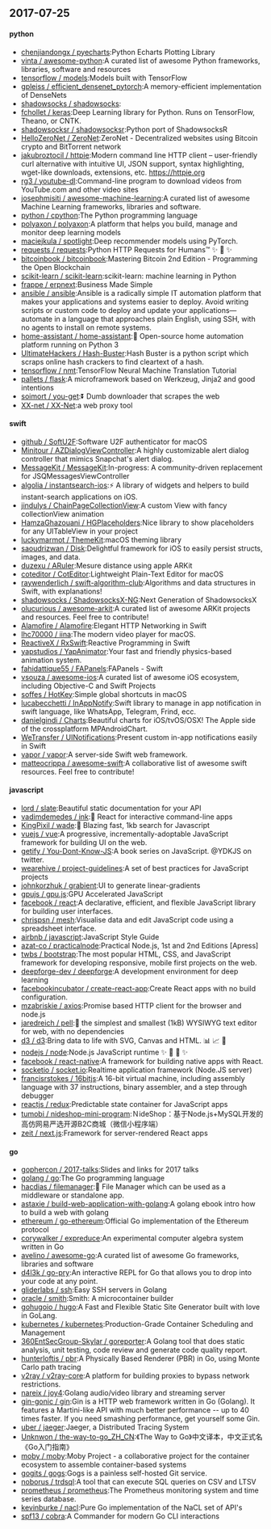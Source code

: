 ## 2017-07-25

#### python
* [chenjiandongx / pyecharts](https://github.com/chenjiandongx/pyecharts):Python Echarts Plotting Library
* [vinta / awesome-python](https://github.com/vinta/awesome-python):A curated list of awesome Python frameworks, libraries, software and resources
* [tensorflow / models](https://github.com/tensorflow/models):Models built with TensorFlow
* [gpleiss / efficient_densenet_pytorch](https://github.com/gpleiss/efficient_densenet_pytorch):A memory-efficient implementation of DenseNets
* [shadowsocks / shadowsocks](https://github.com/shadowsocks/shadowsocks):
* [fchollet / keras](https://github.com/fchollet/keras):Deep Learning library for Python. Runs on TensorFlow, Theano, or CNTK.
* [shadowsocksr / shadowsocksr](https://github.com/shadowsocksr/shadowsocksr):Python port of ShadowsocksR
* [HelloZeroNet / ZeroNet](https://github.com/HelloZeroNet/ZeroNet):ZeroNet - Decentralized websites using Bitcoin crypto and BitTorrent network
* [jakubroztocil / httpie](https://github.com/jakubroztocil/httpie):Modern command line HTTP client – user-friendly curl alternative with intuitive UI, JSON support, syntax highlighting, wget-like downloads, extensions, etc. https://httpie.org
* [rg3 / youtube-dl](https://github.com/rg3/youtube-dl):Command-line program to download videos from YouTube.com and other video sites
* [josephmisiti / awesome-machine-learning](https://github.com/josephmisiti/awesome-machine-learning):A curated list of awesome Machine Learning frameworks, libraries and software.
* [python / cpython](https://github.com/python/cpython):The Python programming language
* [polyaxon / polyaxon](https://github.com/polyaxon/polyaxon):A platform that helps you build, manage and monitor deep learning models
* [maciejkula / spotlight](https://github.com/maciejkula/spotlight):Deep recommender models using PyTorch.
* [requests / requests](https://github.com/requests/requests):Python HTTP Requests for Humans™ ✨ 🍰 ✨
* [bitcoinbook / bitcoinbook](https://github.com/bitcoinbook/bitcoinbook):Mastering Bitcoin 2nd Edition - Programming the Open Blockchain
* [scikit-learn / scikit-learn](https://github.com/scikit-learn/scikit-learn):scikit-learn: machine learning in Python
* [frappe / erpnext](https://github.com/frappe/erpnext):Business Made Simple
* [ansible / ansible](https://github.com/ansible/ansible):Ansible is a radically simple IT automation platform that makes your applications and systems easier to deploy. Avoid writing scripts or custom code to deploy and update your applications— automate in a language that approaches plain English, using SSH, with no agents to install on remote systems.
* [home-assistant / home-assistant](https://github.com/home-assistant/home-assistant):🏡 Open-source home automation platform running on Python 3
* [UltimateHackers / Hash-Buster](https://github.com/UltimateHackers/Hash-Buster):Hash Buster is a python script which scraps online hash crackers to find cleartext of a hash.
* [tensorflow / nmt](https://github.com/tensorflow/nmt):TensorFlow Neural Machine Translation Tutorial
* [pallets / flask](https://github.com/pallets/flask):A microframework based on Werkzeug, Jinja2 and good intentions
* [soimort / you-get](https://github.com/soimort/you-get):⏬ Dumb downloader that scrapes the web
* [XX-net / XX-Net](https://github.com/XX-net/XX-Net):a web proxy tool

#### swift
* [github / SoftU2F](https://github.com/github/SoftU2F):Software U2F authenticator for macOS
* [Minitour / AZDialogViewController](https://github.com/Minitour/AZDialogViewController):A highly customizable alert dialog controller that mimics Snapchat's alert dialog.
* [MessageKit / MessageKit](https://github.com/MessageKit/MessageKit):In-progress: A community-driven replacement for JSQMessagesViewController
* [algolia / instantsearch-ios](https://github.com/algolia/instantsearch-ios):⚡️ A library of widgets and helpers to build instant-search applications on iOS.
* [jindulys / ChainPageCollectionView](https://github.com/jindulys/ChainPageCollectionView):A custom View with fancy collectionView animation
* [HamzaGhazouani / HGPlaceholders](https://github.com/HamzaGhazouani/HGPlaceholders):Nice library to show placeholders for any UITableView in your project
* [luckymarmot / ThemeKit](https://github.com/luckymarmot/ThemeKit):macOS theming library
* [saoudrizwan / Disk](https://github.com/saoudrizwan/Disk):Delightful framework for iOS to easily persist structs, images, and data.
* [duzexu / ARuler](https://github.com/duzexu/ARuler):Mesure distance using apple ARKit
* [coteditor / CotEditor](https://github.com/coteditor/CotEditor):Lightweight Plain-Text Editor for macOS
* [raywenderlich / swift-algorithm-club](https://github.com/raywenderlich/swift-algorithm-club):Algorithms and data structures in Swift, with explanations!
* [shadowsocks / ShadowsocksX-NG](https://github.com/shadowsocks/ShadowsocksX-NG):Next Generation of ShadowsocksX
* [olucurious / awesome-arkit](https://github.com/olucurious/awesome-arkit):A curated list of awesome ARKit projects and resources. Feel free to contribute!
* [Alamofire / Alamofire](https://github.com/Alamofire/Alamofire):Elegant HTTP Networking in Swift
* [lhc70000 / iina](https://github.com/lhc70000/iina):The modern video player for macOS.
* [ReactiveX / RxSwift](https://github.com/ReactiveX/RxSwift):Reactive Programming in Swift
* [yapstudios / YapAnimator](https://github.com/yapstudios/YapAnimator):Your fast and friendly physics-based animation system.
* [fahidattique55 / FAPanels](https://github.com/fahidattique55/FAPanels):FAPanels - Swift
* [vsouza / awesome-ios](https://github.com/vsouza/awesome-ios):A curated list of awesome iOS ecosystem, including Objective-C and Swift Projects
* [soffes / HotKey](https://github.com/soffes/HotKey):Simple global shortcuts in macOS
* [lucabecchetti / InAppNotify](https://github.com/lucabecchetti/InAppNotify):Swift library to manage in app notification in swift language, like WhatsApp, Telegram, Frind, ecc.
* [danielgindi / Charts](https://github.com/danielgindi/Charts):Beautiful charts for iOS/tvOS/OSX! The Apple side of the crossplatform MPAndroidChart.
* [WeTransfer / UINotifications](https://github.com/WeTransfer/UINotifications):Present custom in-app notifications easily in Swift
* [vapor / vapor](https://github.com/vapor/vapor):A server-side Swift web framework.
* [matteocrippa / awesome-swift](https://github.com/matteocrippa/awesome-swift):A collaborative list of awesome swift resources. Feel free to contribute!

#### javascript
* [lord / slate](https://github.com/lord/slate):Beautiful static documentation for your API
* [vadimdemedes / ink](https://github.com/vadimdemedes/ink):🌈 React for interactive command-line apps
* [KingPixil / wade](https://github.com/KingPixil/wade):🌊 Blazing fast, 1kb search for Javascript
* [vuejs / vue](https://github.com/vuejs/vue):A progressive, incrementally-adoptable JavaScript framework for building UI on the web.
* [getify / You-Dont-Know-JS](https://github.com/getify/You-Dont-Know-JS):A book series on JavaScript. @YDKJS on twitter.
* [wearehive / project-guidelines](https://github.com/wearehive/project-guidelines):A set of best practices for JavaScript projects
* [johnkorzhuk / grabient](https://github.com/johnkorzhuk/grabient):UI to generate linear-gradients
* [gpujs / gpu.js](https://github.com/gpujs/gpu.js):GPU Accelerated JavaScript
* [facebook / react](https://github.com/facebook/react):A declarative, efficient, and flexible JavaScript library for building user interfaces.
* [chrispsn / mesh](https://github.com/chrispsn/mesh):Visualise data and edit JavaScript code using a spreadsheet interface.
* [airbnb / javascript](https://github.com/airbnb/javascript):JavaScript Style Guide
* [azat-co / practicalnode](https://github.com/azat-co/practicalnode):Practical Node.js, 1st and 2nd Editions [Apress]
* [twbs / bootstrap](https://github.com/twbs/bootstrap):The most popular HTML, CSS, and JavaScript framework for developing responsive, mobile first projects on the web.
* [deepforge-dev / deepforge](https://github.com/deepforge-dev/deepforge):A development environment for deep learning
* [facebookincubator / create-react-app](https://github.com/facebookincubator/create-react-app):Create React apps with no build configuration.
* [mzabriskie / axios](https://github.com/mzabriskie/axios):Promise based HTTP client for the browser and node.js
* [jaredreich / pell](https://github.com/jaredreich/pell):📝 the simplest and smallest (1kB) WYSIWYG text editor for web, with no dependencies
* [d3 / d3](https://github.com/d3/d3):Bring data to life with SVG, Canvas and HTML. 📊 📈 🎉
* [nodejs / node](https://github.com/nodejs/node):Node.js JavaScript runtime ✨ 🐢 🚀 ✨
* [facebook / react-native](https://github.com/facebook/react-native):A framework for building native apps with React.
* [socketio / socket.io](https://github.com/socketio/socket.io):Realtime application framework (Node.JS server)
* [francisrstokes / 16bitjs](https://github.com/francisrstokes/16bitjs):A 16-bit virtual machine, including assembly language with 37 instructions, binary assembler, and a step through debugger
* [reactjs / redux](https://github.com/reactjs/redux):Predictable state container for JavaScript apps
* [tumobi / nideshop-mini-program](https://github.com/tumobi/nideshop-mini-program):ＮideShop：基于Node.js+MySQL开发的高仿网易严选开源B2C商城（微信小程序端）
* [zeit / next.js](https://github.com/zeit/next.js):Framework for server-rendered React apps

#### go
* [gophercon / 2017-talks](https://github.com/gophercon/2017-talks):Slides and links for 2017 talks
* [golang / go](https://github.com/golang/go):The Go programming language
* [hacdias / filemanager](https://github.com/hacdias/filemanager):📁 File Manager which can be used as a middleware or standalone app.
* [astaxie / build-web-application-with-golang](https://github.com/astaxie/build-web-application-with-golang):A golang ebook intro how to build a web with golang
* [ethereum / go-ethereum](https://github.com/ethereum/go-ethereum):Official Go implementation of the Ethereum protocol
* [corywalker / expreduce](https://github.com/corywalker/expreduce):An experimental computer algebra system written in Go
* [avelino / awesome-go](https://github.com/avelino/awesome-go):A curated list of awesome Go frameworks, libraries and software
* [d4l3k / go-pry](https://github.com/d4l3k/go-pry):An interactive REPL for Go that allows you to drop into your code at any point.
* [gliderlabs / ssh](https://github.com/gliderlabs/ssh):Easy SSH servers in Golang
* [oracle / smith](https://github.com/oracle/smith):Smith: A microcontainer builder
* [gohugoio / hugo](https://github.com/gohugoio/hugo):A Fast and Flexible Static Site Generator built with love in GoLang.
* [kubernetes / kubernetes](https://github.com/kubernetes/kubernetes):Production-Grade Container Scheduling and Management
* [360EntSecGroup-Skylar / goreporter](https://github.com/360EntSecGroup-Skylar/goreporter):A Golang tool that does static analysis, unit testing, code review and generate code quality report.
* [hunterloftis / pbr](https://github.com/hunterloftis/pbr):A Physically Based Renderer (PBR) in Go, using Monte Carlo path tracing
* [v2ray / v2ray-core](https://github.com/v2ray/v2ray-core):A platform for building proxies to bypass network restrictions.
* [nareix / joy4](https://github.com/nareix/joy4):Golang audio/video library and streaming server
* [gin-gonic / gin](https://github.com/gin-gonic/gin):Gin is a HTTP web framework written in Go (Golang). It features a Martini-like API with much better performance -- up to 40 times faster. If you need smashing performance, get yourself some Gin.
* [uber / jaeger](https://github.com/uber/jaeger):Jaeger, a Distributed Tracing System
* [Unknwon / the-way-to-go_ZH_CN](https://github.com/Unknwon/the-way-to-go_ZH_CN):《The Way to Go》中文译本，中文正式名《Go入门指南》
* [moby / moby](https://github.com/moby/moby):Moby Project - a collaborative project for the container ecosystem to assemble container-based systems
* [gogits / gogs](https://github.com/gogits/gogs):Gogs is a painless self-hosted Git service.
* [noborus / trdsql](https://github.com/noborus/trdsql):A tool that can execute SQL queries on CSV and LTSV
* [prometheus / prometheus](https://github.com/prometheus/prometheus):The Prometheus monitoring system and time series database.
* [kevinburke / nacl](https://github.com/kevinburke/nacl):Pure Go implementation of the NaCL set of API's
* [spf13 / cobra](https://github.com/spf13/cobra):A Commander for modern Go CLI interactions
